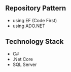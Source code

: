 ## Repository Pattern
- using EF (Code First)
- using ADO.NET

## Technology Stack
- C#
- .Net Core
- SQL Server
